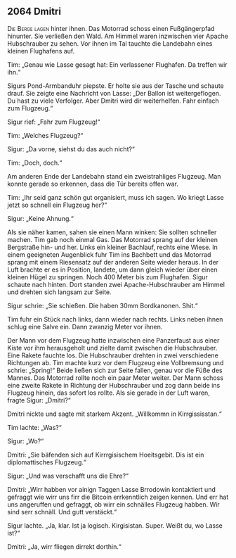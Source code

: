 ## **2064** Dmitri

<span style="font-variant:small-caps;">Die Berge lagen</span> hinter ihnen.
Das Motorrad schoss einen Fußgängerpfad hinunter.
Sie verließen den Wald.
Am Himmel waren inzwischen vier Apache Hubschrauber zu sehen.
Vor ihnen im Tal tauchte die Landebahn eines kleinen Flughafens auf.

Tim: „Genau wie Lasse gesagt hat: Ein verlassener Flughafen.
Da treffen wir ihn.“

Sigurs Pond-Armbanduhr piepste.
Er holte sie aus der Tasche und schaute drauf.
Sie zeigte eine Nachricht von Lasse: „Der Ballon ist weitergeflogen.
Du hast zu viele Verfolger.
Aber Dmitri wird dir weiterhelfen.
Fahr einfach zum Flugzeug.“

Sigur rief: „Fahr zum Flugzeug!“

Tim: „Welches Flugzeug?“

Sigur: „Da vorne, siehst du das auch nicht?“

Tim: „Doch, doch.“

Am anderen Ende der Landebahn stand ein zweistrahliges Flugzeug.
Man konnte gerade so erkennen, dass die Tür bereits offen war.

Tim: „Ihr seid ganz schön gut organisiert, muss ich sagen.
Wo kriegt Lasse jetzt so schnell ein Flugzeug her?“

Sigur: „Keine Ahnung.“

Als sie näher kamen, sahen sie einen Mann winken: Sie sollten schneller machen.
Tim gab noch einmal Gas.
Das Motorrad sprang auf der kleinen Bergstraße hin- und her.
Links ein kleiner Bachlauf, rechts eine Wiese.
In einem geeigneten Augenblick fuhr Tim ins Bachbett und das Motorrad sprang mit einem Riesensatz auf der anderen Seite wieder heraus.
In der Luft brachte er es in Position, landete, um dann gleich wieder über einen kleinen Hügel zu springen.
Noch 400 Meter bis zum Flughafen.
Sigur schaute nach hinten.
Dort standen zwei Apache-Hubschrauber am Himmel und drehten sich langsam zur Seite.

Sigur schrie: „Sie schießen.
Die haben 30mm Bordkanonen.
Shit.“

Tim fuhr ein Stück nach links, dann wieder nach rechts.
Links neben ihnen schlug eine Salve ein.
Dann zwanzig Meter vor ihnen.

Der Mann vor dem Flugzeug hatte inzwischen eine Panzerfaust aus einer Kiste vor ihm herausgeholt und zielte damit zwischen die Hubschrauber.
Eine Rakete fauchte los.
Die Hubschrauber drehten in zwei verschiedene Richtungen ab.
Tim machte kurz vor dem Flugzeug eine Vollbremsung und schrie: „Spring!“ Beide ließen sich zur Seite fallen, genau vor die Füße des Mannes.
Das Motorrad rollte noch ein paar Meter weiter.
Der Mann schoss eine zweite Rakete in Richtung der Hubschrauber und zog dann beide ins Flugzeug hinein, das sofort los rollte.
Als sie gerade in der Luft waren, fragte Sigur: „Dmitri?“

Dmitri nickte und sagte mit starkem Akzent.
„Willkommn in Kirrgississtan.“

Tim lachte: „Was?“

Sigur: „Wo?“

Dmitri: „Sie bäfenden sich auf Kirrrgisischem Hoeitsgebit.
Dis ist ein diplomattisches Flugzeug.“

Sigur: „Und was verschafft uns die Ehre?“

Dmitri: „Wirr habben vor ainign Taggen Lasse Brrodowin kontaktiert und gefraggt wie wirr uns firr die Bitcoin errkenntlich zeigen kennen.
Und err hat uns angeruffen und gefraggt, ob wirr ein schnälles Flugzeug habben.
Wir sind serr schnäll.
Und gutt verstäckt.“

Sigur lachte.
„Ja, klar.
Ist ja logisch.
Kirgisistan.
Super.
Weißt du, wo Lasse ist?“

Dmitri: „Ja, wirr fliegen dirrekt dorthin.“
